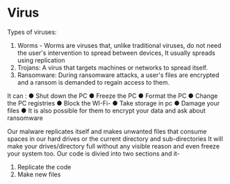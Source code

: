 # Virus

Types of viruses:
1. Worms - Worms are viruses that, unlike traditional viruses, do not need the user's intervention to spread between devices, It usually spreads using replication
2. Trojans: A virus that targets machines or networks to spread itself.
3. Ransomware: During ransomware attacks, a user's files are encrypted and a ransom is demanded to regain access to them.

It can :
● Shut down the PC
● Freeze the PC
● Format the PC
● Change the PC registries
● Block the WI-Fi-
● Take storage in pc
● Damage your files
● It is also possible for them to encrypt your data and ask about ransomware

Our malware replicates itself and makes unwanted files that consume spaces in our hard drives or the current directory and sub-directories
It will make your drives/directory full without any visible reason and even freeze your system too.
Our code is divied into two sections and it- 
1. Replicate the code
2. Make new files
